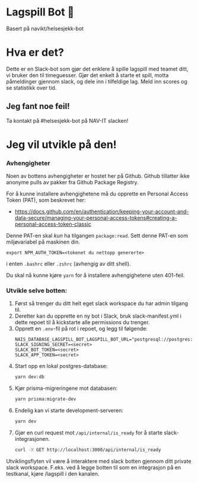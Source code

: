 # Lagspill Bot 🤖
Basert på navikt/helsesjekk-bot

# Hva er det?

Dette er en Slack-bot som gjør det enklere å spille lagspill med teamet ditt, vi bruker den til timeguesser. Gjør det enkelt å starte et spill, motta påmeldinger gjennom slack, og dele inn i tilfeldige lag. Meld inn scores og se statistikk over tid.

## Jeg fant noe feil!

Ta kontakt på #helsesjekk-bot på NAV-IT slacken!

# Jeg vil utvikle på den!

### Avhengigheter

Noen av bottens avhengigheter er hostet her på Github. Github tillatter ikke anonyme pulls av pakker fra Github Package Registry.

For å kunne installere avhengighetene må du opprette en Personal Access Token (PAT), som beskrevet her:

-   https://docs.github.com/en/authentication/keeping-your-account-and-data-secure/managing-your-personal-access-tokens#creating-a-personal-access-token-classic

Denne PAT-en skal _kun_ ha tilgangen `package:read`. Sett denne PAT-en som miljøvariabel på maskinen din.

`export NPM_AUTH_TOKEN=<tokenet du nettopp genererte>`

i enten `.bashrc` eller `.zshrc` (avhengig av ditt shell).

Du skal nå kunne kjøre `yarn` for å installere avhengighetene uten 401-feil.

### Utvikle selve botten:

1. Først så trenger du ditt helt eget slack workspace du har admin tilgang til.
2. Deretter kan du opprette en ny bot i Slack, bruk slack-manifest.yml i dette repoet til å kickstarte alle permissions du trenger.
3. Opprett en `.env`-fil på rot i repoet, og legg til følgende:
    ```env
    NAIS_DATABASE_LAGSPILL_BOT_LAGSPILL_BOT_URL="postgresql://postgres:postgres@localhost:5432/postgres"
    SLACK_SIGNING_SECRET=<secret>
    SLACK_BOT_TOKEN=<secret>
    SLACK_APP_TOKEN=<secret>
    ```
4. Start opp en lokal postgres-database:
    ```bash
    yarn dev:db
    ```
5. Kjør prisma-migreringene mot databasen:
    ```bash
    yarn prisma:migrate-dev
    ```
6. Endelig kan vi starte development-serveren:
    ```bash
    yarn dev
    ```
7. Gjør en curl request mot `/api/internal/is_ready` for å starte slack-integrasjonen.
    ```bash
    curl -X GET http://localhost:3000/api/internal/is_ready
    ```

Utviklingsflyten vil være å interaktere med slack botten gjennom ditt private slack workspace. F.eks. ved å legge botten til som en integrasjon på en testkanal, kjøre /lagspill i den kanalen.
